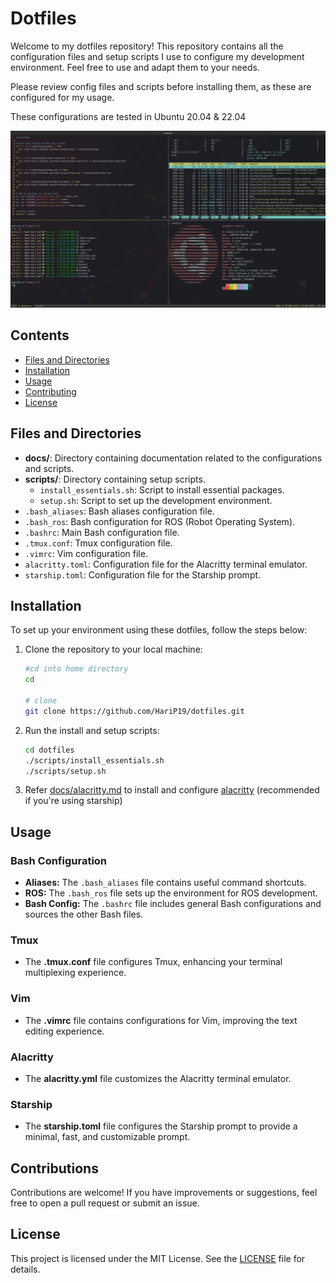 # Dotfiles

Welcome to my dotfiles repository! This repository contains all the configuration files and setup scripts I use to configure my development environment. Feel free to use and adapt them to your needs. 

Please review config files and scripts before installing them, as these are configured for my usage.

These configurations are tested in Ubuntu 20.04 & 22.04

![Showcase Image](img/showcase.png)

## Contents

- [Files and Directories](#files-and-directories)
- [Installation](#installation)
- [Usage](#usage)
- [Contributing](#contributing)
- [License](#license)

## Files and Directories

- **docs/**: Directory containing documentation related to the configurations and scripts.
- **scripts/**: Directory containing setup scripts.
  - `install_essentials.sh`: Script to install essential packages.
  - `setup.sh`: Script to set up the development environment.
- `.bash_aliases`: Bash aliases configuration file.
- `.bash_ros`: Bash configuration for ROS (Robot Operating System).
- `.bashrc`: Main Bash configuration file.
- `.tmux.conf`: Tmux configuration file.
- `.vimrc`: Vim configuration file.
- `alacritty.toml`: Configuration file for the Alacritty terminal emulator.
- `starship.toml`: Configuration file for the Starship prompt.

## Installation

To set up your environment using these dotfiles, follow the steps below:

1. Clone the repository to your local machine:

   ```bash
   #cd into home directory
   cd
   
   # clone  
   git clone https://github.com/HariP19/dotfiles.git
   ```

2. Run the install and setup scripts:
    ```bash
    cd dotfiles
    ./scripts/install_essentials.sh
    ./scripts/setup.sh
    ```
3. Refer [docs/alacritty.md](docs/alacritty.md) to install and configure [alacritty](https://alacritty.org/) (recommended if you're using starship)

## Usage

### Bash Configuration
- **Aliases:** The `.bash_aliases` file contains useful command shortcuts.
- **ROS:** The `.bash_ros` file sets up the environment for ROS development.
- **Bash Config:** The `.bashrc` file includes general Bash configurations and sources the other Bash files.

### Tmux
- The **.tmux.conf** file configures Tmux, enhancing your terminal multiplexing experience.

### Vim
- The **.vimrc** file contains configurations for Vim, improving the text editing experience.

### Alacritty
- The **alacritty.yml** file customizes the Alacritty terminal emulator.

### Starship
- The **starship.toml** file configures the Starship prompt to provide a minimal, fast, and customizable prompt.


## Contributions
Contributions are welcome! If you have improvements or suggestions, feel free to open a pull request or submit an issue. 

## License
This project is licensed under the MIT License. See the [LICENSE](LICENSE) file for details.